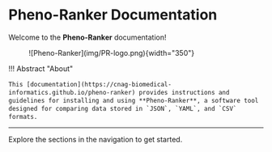 # Pheno-Ranker Documentation

Welcome to the **Pheno-Ranker** documentation!

<figure markdown>
![Pheno-Ranker](img/PR-logo.png){width="350"}
</figure>

!!! Abstract "About"

    This [documentation](https://cnag-biomedical-informatics.github.io/pheno-ranker) provides instructions and guidelines for installing and using **Pheno-Ranker**, a software tool designed for comparing data stored in `JSON`, `YAML`, and `CSV` formats.

---

Explore the sections in the navigation to get started.
